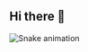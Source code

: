 ## Hi there 👋
![Snake animation](https://github.com/GabsVasconcelos/GabsVasconcelos/blob/output/github-contribution-grid-snake.svg)
